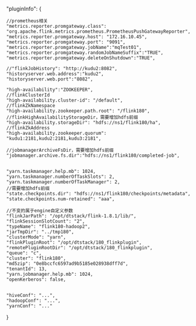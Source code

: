 
"pluginInfo": {

    //prometheus相关
    "metrics.reporter.promgateway.class": "org.apache.flink.metrics.prometheus.PrometheusPushGatewayReporter",
    "metrics.reporter.promgateway.host": "172.16.10.45",
    "metrics.reporter.promgateway.port": "9091",
    "metrics.reporter.promgateway.jobName":"mqTest01",
    "metrics.reporter.promgateway.randomJobNameSuffix":"TRUE",
    "metrics.reporter.promgateway.deleteOnShutdown":"TRUE",

    //"flinkJobHistory": "http://kudu2:8082",
    "historyserver.web.address":"kudu2",
    "historyserver.web.port":"8082",

    "high-availability":"ZOOKEEPER",
    //flinkClusterId
    "high-availability.cluster-id": "/default",
    //flinkZkNamespace
    "high-availability.zookeeper.path.root": "/flink180",
    //flinkHighAvailabilityStorageDir，需要增加hdfs前缀
    "high-availability.storageDir": "hdfs://ns1/flink180/ha",
    //flinkZkAddress
    "high-availability.zookeeper.quorum": "kudu1:2181,kudu2:2181,kudu3:2181",

    //jobmanagerArchiveFsDir，需要增加hdfs前缀
    "jobmanager.archive.fs.dir":"hdfs://ns1/flink180/completed-job",


    "yarn.taskmanager.help.mb": 1024,
    "yarn.taskmanager.numberOfTaskSlots": 2,
    "yarn.taskmanager.numberOfTaskManager": 2,
    //需要增加hdfs前缀
    "state.checkpoints.dir": "hdfs://ns1/flink180/checkpoints/metadata",
    "state.checkpoints.num-retained": "aaa",
    
    //不变的属于engine自定义参数
    "flinkJarPath": "/opt/dtstack/flink-1.8.1/lib/",
    "flinkSessionSlotCount": "2",
    "typeName": "flink180-hadoop2",
    "jarTmpDir": "../tmp180",
    "clusterMode": "yarn",
    "flinkPluginRoot": "/opt/dtstack/180_flinkplugin",
    "remotePluginRootDir": "/opt/dtstack/180_flinkplugin",
    "queue": "c",
    "cluster": "flink180",
    "md5zip": "0e8bccfc6597ad9b5185e028938dff7d",
    "tenantId": 13,
    "yarn.jobmanager.help.mb": 1024,
    "openKerberos": false,
    
    
    "hiveConf": "...",
    "hadoopConf": "...",
    "yarnConf": "..."
}